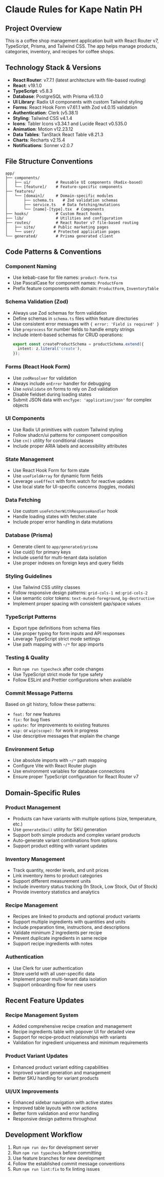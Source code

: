 # Claude Rules for Kape Natin PH

## Project Overview
This is a coffee shop management application built with React Router v7, TypeScript, Prisma, and Tailwind CSS. The app helps manage products, categories, inventory, and recipes for coffee shops.

## Technology Stack & Versions
- **React Router**: v7.7.1 (latest architecture with file-based routing)
- **React**: v19.1.0 
- **TypeScript**: v5.8.3
- **Database**: PostgreSQL with Prisma v6.13.0
- **UI Library**: Radix UI components with custom Tailwind styling
- **Forms**: React Hook Form v7.61.1 with Zod v4.0.15 validation
- **Authentication**: Clerk (v5.38.1)
- **Styling**: Tailwind CSS v4.1.4
- **Icons**: Tabler Icons v3.34.1 and Lucide React v0.535.0
- **Animation**: Motion v12.23.12
- **Data Tables**: TanStack React Table v8.21.3
- **Charts**: Recharts v2.15.4
- **Notifications**: Sonner v2.0.7

## File Structure Conventions
```
app/
├── components/
│   ├── ui/           # Reusable UI components (Radix-based)
│   └── [feature]/    # Feature-specific components
├── features/
│   └── [domain]/     # Domain-specific modules
│       ├── schema.ts    # Zod validation schemas
│       ├── service.ts   # Data fetching/mutations
│       └── [name]-[type].tsx  # Components
├── hooks/            # Custom React hooks
├── lib/              # Utilities and configuration
├── routes/           # React Router v7 file-based routing
│   ├── site/        # Public marketing pages
│   └── user/        # Protected application pages
└── generated/        # Prisma generated client
```

## Code Patterns & Conventions

### Component Naming
- Use kebab-case for file names: `product-form.tsx`
- Use PascalCase for component names: `ProductForm`
- Prefix feature components with domain: `ProductForm`, `InventoryTable`

### Schema Validation (Zod)
- Always use Zod schemas for form validation
- Define schemas in `schema.ts` files within feature directories
- Use consistent error messages with `{ error: 'Field is required' }`
- Use `preprocess` for number fields to handle empty strings
- Include intent-based schemas for CRUD operations:
  ```typescript
  export const createProductSchema = productSchema.extend({
    intent: z.literal('create'),
  });
  ```

### Forms (React Hook Form)
- Use `zodResolver` for validation
- Always include `onError` handler for debugging
- Use `noValidate` on forms to rely on Zod validation
- Disable fieldset during loading states
- Submit JSON data with `encType: 'application/json'` for complex objects

### UI Components
- Use Radix UI primitives with custom Tailwind styling
- Follow shadcn/ui patterns for component composition
- Use `cn()` utility for conditional classes
- Include proper ARIA labels and accessibility attributes

### State Management
- Use React Hook Form for form state
- Use `useFieldArray` for dynamic form fields
- Leverage `useEffect` with form.watch for reactive updates
- Use local state for UI-specific concerns (toggles, modals)

### Data Fetching
- Use custom `useFetcherWithResponseHandler` hook
- Handle loading states with fetcher.state
- Include proper error handling in data mutations

### Database (Prisma)
- Generate client to `app/generated/prisma`
- Use cuid() for primary keys
- Include userId for multi-tenant data isolation
- Use proper indexes on foreign keys and query fields

### Styling Guidelines
- Use Tailwind CSS utility classes
- Follow responsive design patterns: `grid-cols-1 md:grid-cols-2`
- Use semantic color tokens: `text-muted-foreground`, `bg-destructive`
- Implement proper spacing with consistent gap/space values

### TypeScript Patterns
- Export type definitions from schema files
- Use proper typing for form inputs and API responses
- Leverage TypeScript strict mode settings
- Use path mapping with `~/*` for app imports

### Testing & Quality
- Run `npm run typecheck` after code changes
- Use TypeScript strict mode for type safety
- Follow ESLint and Prettier configurations when available

### Commit Message Patterns
Based on git history, follow these patterns:
- `feat:` for new features
- `fix:` for bug fixes  
- `update:` for improvements to existing features
- `wip:` or `wip(scope):` for work in progress
- Use descriptive messages that explain the change

### Environment Setup
- Use absolute imports with `~/*` path mapping
- Configure Vite with React Router plugin
- Use environment variables for database connections
- Ensure proper TypeScript configuration for React Router v7

## Domain-Specific Rules

### Product Management
- Products can have variants with multiple options (size, temperature, etc.)
- Use `generateSku()` utility for SKU generation
- Support both simple products and complex variant products
- Auto-generate variant combinations from options
- Support product editing with variant updates

### Inventory Management
- Track quantity, reorder levels, and unit prices
- Link inventory items to product categories
- Support different measurement units
- Include inventory status tracking (In Stock, Low Stock, Out of Stock)
- Provide inventory statistics and analytics

### Recipe Management
- Recipes are linked to products and optional product variants
- Support multiple ingredients with quantities and units
- Include preparation time, instructions, and descriptions
- Validate minimum 2 ingredients per recipe
- Prevent duplicate ingredients in same recipe
- Support recipe ingredients with notes

### Authentication
- Use Clerk for user authentication
- Store userId with all user-specific data
- Implement proper multi-tenant data isolation
- Support onboarding flow for new users

## Recent Feature Updates

### Recipe Management System
- Added comprehensive recipe creation and management
- Recipe ingredients table with popover UI for detailed view
- Support for recipe-product relationships with variants
- Validation for ingredient uniqueness and minimum requirements

### Product Variant Updates
- Enhanced product variant editing capabilities
- Improved variant generation and management
- Better SKU handling for variant products

### UI/UX Improvements
- Enhanced sidebar navigation with active states
- Improved table layouts with row actions
- Better form validation and error handling
- Responsive design patterns throughout

## Development Workflow
1. Run `npm run dev` for development server
2. Run `npm run typecheck` before committing
3. Use feature branches for new development
4. Follow the established commit message conventions
5. Run `npm run lint:fix` to fix linting issues